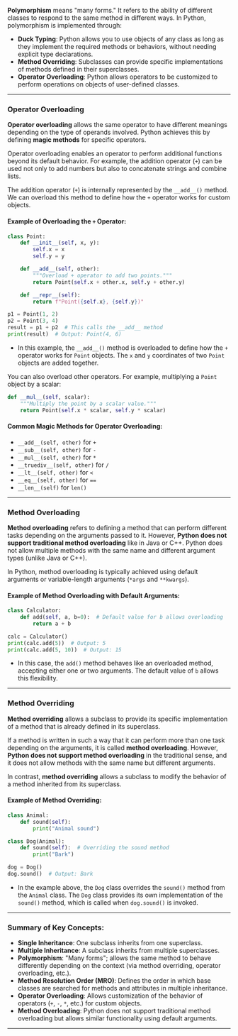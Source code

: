 

**Polymorphism** means "many forms." It refers to the ability of different classes to respond to the same method in different ways. In Python, polymorphism is implemented through:

- **Duck Typing**: Python allows you to use objects of any class as long as they implement the required methods or behaviors, without needing explicit type declarations.
- **Method Overriding**: Subclasses can provide specific implementations of methods defined in their superclasses.
- **Operator Overloading**: Python allows operators to be customized to perform operations on objects of user-defined classes.

---

### **Operator Overloading**

**Operator overloading** allows the same operator to have different meanings depending on the type of operands involved. Python achieves this by defining **magic methods** for specific operators.

Operator overloading enables an operator to perform additional functions beyond its default behavior. For example, the addition operator (`+`) can be used not only to add numbers but also to concatenate strings and combine lists.

The addition operator (`+`) is internally represented by the `__add__()` method. We can overload this method to define how the `+` operator works for custom objects.

#### Example of Overloading the `+` Operator:

```python
class Point:
    def __init__(self, x, y):
        self.x = x
        self.y = y

    def __add__(self, other):
        """Overload + operator to add two points."""
        return Point(self.x + other.x, self.y + other.y)

    def __repr__(self):
        return f"Point({self.x}, {self.y})"

p1 = Point(1, 2)
p2 = Point(3, 4)
result = p1 + p2  # This calls the __add__ method
print(result)  # Output: Point(4, 6)
```

- In this example, the `__add__()` method is overloaded to define how the `+` operator works for `Point` objects. The `x` and `y` coordinates of two `Point` objects are added together.

You can also overload other operators. For example, multiplying a `Point` object by a scalar:

```python
def __mul__(self, scalar):
    """Multiply the point by a scalar value."""
    return Point(self.x * scalar, self.y * scalar)
```

#### Common Magic Methods for Operator Overloading:

- `__add__(self, other)` for `+`
- `__sub__(self, other)` for `-`
- `__mul__(self, other)` for `*`
- `__truediv__(self, other)` for `/`
- `__lt__(self, other)` for `<`
- `__eq__(self, other)` for `==`
- `__len__(self)` for `len()`

---

### **Method Overloading**

**Method overloading** refers to defining a method that can perform different tasks depending on the arguments passed to it. However, **Python does not support traditional method overloading** like in Java or C++.
Python does not allow multiple methods with the same name and different argument types (unlike Java or C++).

In Python, method overloading is typically achieved using default arguments or variable-length arguments (`*args` and `**kwargs`).

#### Example of Method Overloading with Default Arguments:

```python
class Calculator:
    def add(self, a, b=0):  # Default value for b allows overloading
        return a + b

calc = Calculator()
print(calc.add(5))  # Output: 5
print(calc.add(5, 10))  # Output: 15
```

- In this case, the `add()` method behaves like an overloaded method, accepting either one or two arguments. The default value of `b` allows this flexibility.


---

### **Method Overriding**

**Method overriding** allows a subclass to provide its specific implementation of a method that is already defined in its superclass.

If a method is written in such a way that it can perform more than one task depending on the arguments, it is called **method overloading**. However, **Python does not support method overloading** in the traditional sense, and it does not allow methods with the same name but different arguments.

In contrast, **method overriding** allows a subclass to modify the behavior of a method inherited from its superclass.

#### Example of Method Overriding:

```python
class Animal:
    def sound(self):
        print("Animal sound")

class Dog(Animal):
    def sound(self):  # Overriding the sound method
        print("Bark")

dog = Dog()
dog.sound()  # Output: Bark
```

- In the example above, the `Dog` class overrides the `sound()` method from the `Animal` class. The `Dog` class provides its own implementation of the `sound()` method, which is called when `dog.sound()` is invoked.

---

### Summary of Key Concepts:

- **Single Inheritance**: One subclass inherits from one superclass.
- **Multiple Inheritance**: A subclass inherits from multiple superclasses.
- **Polymorphism**: "Many forms"; allows the same method to behave differently depending on the context (via method overriding, operator overloading, etc.).
- **Method Resolution Order (MRO)**: Defines the order in which base classes are searched for methods and attributes in multiple inheritance.
- **Operator Overloading**: Allows customization of the behavior of operators (`+`, `-`, `*`, etc.) for custom objects.
- **Method Overloading**: Python does not support traditional method overloading but allows similar functionality using default arguments.


---
